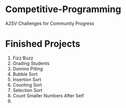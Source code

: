 # Competitive-Programming
A2SV Challenges for Community Progress






# Finished Projects

1) Fizz Buzz
2) Grading Students
3) Domino Pilling
4) Bubble Sort
5) Insertion Sort
6) Counting Sort
7) Selection Sort
8) Count Smaller Numbers After Self
9) 
